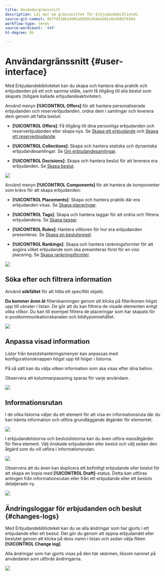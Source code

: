 ```yaml
---
title: Användargränssnitt
description: Läs mer om gränssnittet för Erbjudandebibliotek.
source-git-commit: db7fd318b14d01a0369c934a3e01c6e368d7658d
workflow-type: tm+mt
source-wordcount: '449'
ht-degree: 0%

---
```


# Användargränssnitt {#user-interface}

Med Erbjudandebiblioteket kan du skapa och hantera dina praktik och erbjudanden på ett och samma ställe, samt få tillgång till alla beslut som skapats (tidigare kallade erbjudandeaktiviteter).

Använd menyn **[!UICONTROL Offers]** för att hantera personaliserade erbjudanden och reserverbjudanden, ordna dem i samlingar och leverera dem genom att fatta beslut:

* **[!UICONTROL Offers]**: Få tillgång till dina personliga erbjudanden och reserverbjudanden eller skapa nya. Se [Skapa ett erbjudande](../offer-library/creating-personalized-offers.md) och [Skapa ett reserverbjudande](../offer-library/creating-fallback-offers.md).

* **[!UICONTROL Collections]**: Skapa och hantera statiska och dynamiska erbjudandesamlingar. Se [Om erbjudandesamlingar](../offer-library/creating-collections.md).

* **[!UICONTROL Decisions]**: Skapa och hantera beslut för att leverera era erbjudanden. Se [Skapa beslut](../offer-activities/create-offer-activities.md).

![](../../assets/offers_menu.png)

Använd menyn **[!UICONTROL Components]** för att hantera de komponenter som krävs för att skapa erbjudanden:

* **[!UICONTROL Placements]**: Skapa och hantera praktik där era erbjudanden visas. Se [Skapa placeringar](../offer-library/creating-placements.md).

* **[!UICONTROL Tags]**: Skapa och hantera taggar för att ordna och filtrera erbjudandena. Se [Skapa taggar](../offer-library/creating-tags.md).

* **[!UICONTROL Rules]**: Hantera villkoren för hur era erbjudanden presenteras. Se [Skapa en beslutsregel](../offer-library/creating-decision-rules.md).

* **[!UICONTROL Rankings]**: Skapa och hantera rankningsformler för att avgöra vilket erbjudande som ska presenteras först för en viss placering. Se [Skapa rankningsformler](../offer-library/create-ranking-formulas.md).

![](../../assets/offer_activities.png)

## Söka efter och filtrera information

Använd **sökfältet** för att hitta ett specifikt objekt.

**Du kommer även åt** filterskanningen genom att klicka på filterikonen högst upp till vänster i listan. De gör att du kan filtrera de visade elementen enligt olika villkor. Du kan till exempel filtrera de placeringar som har skapats för e-postkommunikationskanalen och bildtypsinnehållet.

![](../../assets/filters.png)

## Anpassa visad information

Listor från beslutshanteringsmenyer kan anpassas med konfigurationsknappen högst upp till höger i listorna.

På så sätt kan du välja vilken information som ska visas efter dina behov.

Observera att kolumnanpassning sparas för varje användare.

![](../../assets/columns.png)

## Informationsrutan

I de olika listorna väljer du ett element för att visa en informationsruta där du kan hämta information och utföra grundläggande åtgärder för elementet.

![](../../assets/information-pane.png)

I erbjudandelistorna och beslutslistorna kan du även utföra massåtgärder för flera element. Välj önskade erbjudanden eller beslut och välj sedan den åtgärd som du vill utföra i informationsrutan.

![](../../assets/bulk-actions.png)

Observera att du även kan duplicera ett befintligt erbjudande eller beslut för att skapa en kopia med **[!UICONTROL Draft]**-status. Detta kan utföras antingen från informationsrutan eller från ett erbjudande eller ett besluts detaljerade vy.

![](../../assets/duplicate-offer.png)

## Ändringsloggar för erbjudanden och beslut {#changes-logs}

Med Erbjudandebiblioteket kan du se alla ändringar som har gjorts i ett erbjudande eller ett beslut. Det gör du genom att öppna erbjudandet eller beslutet genom att klicka på dess namn i listan och sedan välja fliken **[!UICONTROL Change log]**.

Alla ändringar som har gjorts visas på den här skärmen, liksom namnet på användaren som utförde ändringarna.

![](../../assets/change-logs.png)
